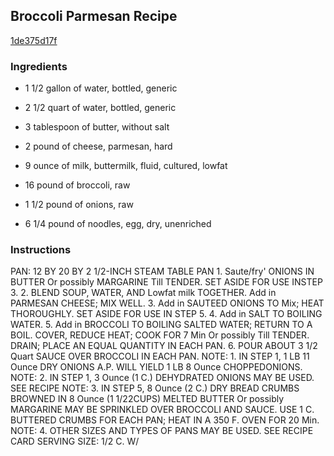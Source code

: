 ## Broccoli Parmesan Recipe

[1de375d17f](http://cookeatshare.com/recipes/broccoli-parmesan-92853)

### Ingredients

 - 1 1/2 gallon of water, bottled, generic

 - 2 1/2 quart of water, bottled, generic

 - 3 tablespoon of butter, without salt

 - 2 pound of cheese, parmesan, hard

 - 9 ounce of milk, buttermilk, fluid, cultured, lowfat

 - 16 pound of broccoli, raw

 - 1 1/2 pound of onions, raw

 - 6 1/4 pound of noodles, egg, dry, unenriched

### Instructions

PAN: 12 BY 20 BY 2 1/2-INCH STEAM TABLE PAN 1. Saute/fry' ONIONS IN BUTTER Or possibly MARGARINE Till TENDER. SET ASIDE FOR USE INSTEP 3. 2. BLEND SOUP, WATER, AND Lowfat milk TOGETHER. Add in PARMESAN CHEESE; MIX WELL. 3. Add in SAUTEED ONIONS TO Mix; HEAT THOROUGHLY. SET ASIDE FOR USE IN STEP 5. 4. Add in SALT TO BOILING WATER. 5. Add in BROCCOLI TO BOILING SALTED WATER; RETURN TO A BOIL. COVER, REDUCE HEAT; COOK FOR 7 Min Or possibly Till TENDER. DRAIN; PLACE AN EQUAL QUANTITY IN EACH PAN. 6. POUR ABOUT 3 1/2 Quart SAUCE OVER BROCCOLI IN EACH PAN. NOTE: 1. IN STEP 1, 1 LB 11 Ounce DRY ONIONS A.P. WILL YIELD 1 LB 8 Ounce CHOPPEDONIONS. NOTE: 2. IN STEP 1, 3 Ounce (1 C.) DEHYDRATED ONIONS MAY BE USED. SEE RECIPE NOTE: 3. IN STEP 5, 8 Ounce (2 C.) DRY BREAD CRUMBS BROWNED IN 8 Ounce (1 1/22CUPS) MELTED BUTTER Or possibly MARGARINE MAY BE SPRINKLED OVER BROCCOLI AND SAUCE. USE 1 C. BUTTERED CRUMBS FOR EACH PAN; HEAT IN A 350 F. OVEN FOR 20 Min. NOTE: 4. OTHER SIZES AND TYPES OF PANS MAY BE USED. SEE RECIPE CARD SERVING SIZE: 1/2 C. W/